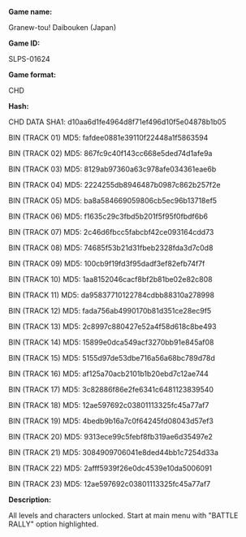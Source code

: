 ﻿**Game name:**

Granew-tou! Daibouken (Japan)

**Game ID:**

SLPS-01624

**Game format:**

CHD

**Hash:**

CHD DATA SHA1: d10aa6d1fe4964d8f71ef496d10f5e04878b1b05

BIN (TRACK 01) MD5: fafdee0881e39110f22448a1f5863594

BIN (TRACK 02) MD5: 867fc9c40f143cc668e5ded74d1afe9a

BIN (TRACK 03) MD5: 8129ab97360a63c978afe034361eae6b

BIN (TRACK 04) MD5: 2224255db8946487b0987c862b257f2e

BIN (TRACK 05) MD5: ba8a584669059806cb5ec96b13718ef5

BIN (TRACK 06) MD5: f1635c29c3fbd5b201f5f95f0fbdf6b6

BIN (TRACK 07) MD5: 2c46d6fbcc5fabcbf42ce093164cdd73

BIN (TRACK 08) MD5: 74685f53b21d31fbeb2328fda3d7c0d8

BIN (TRACK 09) MD5: 100cb9f19fd3f95dadf3ef82efb74f7f

BIN (TRACK 10) MD5: 1aa8152046cacf8bf2b81be02e82c808

BIN (TRACK 11) MD5: da95837710122784cdbb88310a278998

BIN (TRACK 12) MD5: fada756ab4990170b81d351ce28ec9f5

BIN (TRACK 13) MD5: 2c8997c880427e52a4f58d618c8be493

BIN (TRACK 14) MD5: 15899e0dca549acf3270bb91e845af08

BIN (TRACK 15) MD5: 5155d97de53dbe716a56a68bc789d78d

BIN (TRACK 16) MD5: af125a70acb2101b1b20ebd7c12ae744

BIN (TRACK 17) MD5: 3c82886f86e2fe6341c6481123839540

BIN (TRACK 18) MD5: 12ae597692c03801113325fc45a77af7

BIN (TRACK 19) MD5: 4bedb9b16a7c0f64245fd08043d57ef3

BIN (TRACK 20) MD5: 9313ece99c5febf8fb319ae6d35497e2

BIN (TRACK 21) MD5: 3084909706041e8ded44bb1c7254d33a

BIN (TRACK 22) MD5: 2afff5939f26e0dc4539e10da5006091

BIN (TRACK 23) MD5: 12ae597692c03801113325fc45a77af7

**Description:**

All levels and characters unlocked. Start at main menu with "BATTLE RALLY" option highlighted.